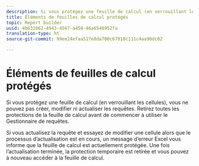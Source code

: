 ```yaml
---
description: Si vous protégez une feuille de calcul (en verrouillant les cellules), vous ne pouvez pas créer, modifier ni actualiser les requêtes. Retirez toutes les protections de la feuille de calcul avant de commencer à utiliser le Gestionnaire de requêtes.
title: Éléments de feuilles de calcul protégés
topic: Report builder
uuid: 4b632862-4943-4567-a458-46a6548952fa
translation-type: ht
source-git-commit: 99ee24efaa517e8da700c67818c111c4aa90dc02

---
```



# Éléments de feuilles de calcul protégés

Si vous protégez une feuille de calcul (en verrouillant les cellules), vous ne pouvez pas créer, modifier ni actualiser les requêtes. Retirez toutes les protections de la feuille de calcul avant de commencer à utiliser le Gestionnaire de requêtes.

Si vous actualisez la requête et essayez de modifier une cellule alors que le processus d’actualisation est en cours, un message d’erreur Excel vous informe que la feuille de calcul est actuellement protégée. Une fois l’actualisation terminée, la protection temporaire est retirée et vous pouvez à nouveau accéder à la feuille de calcul.
